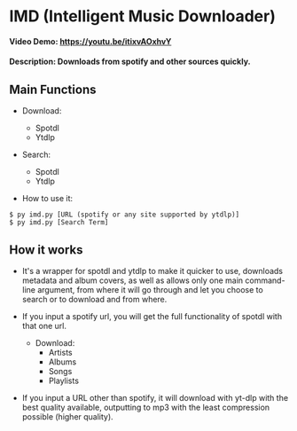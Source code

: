 # IMD (Intelligent Music Downloader)
#### Video Demo:  https://youtu.be/itixvAOxhvY
#### Description: Downloads from spotify and other sources quickly.

## Main Functions
- Download:
  - Spotdl
  - Ytdlp

- Search:
  - Spotdl
  - Ytdlp


- How to use it:
```
$ py imd.py [URL (spotify or any site supported by ytdlp)]
$ py imd.py [Search Term]
```
## How it works
- It's a wrapper for spotdl and ytdlp to make it quicker to use, downloads metadata and album covers, as well as allows only one main command-line argument, from where it will go through and let you choose to search or to download and from where.

- If you input a spotify url, you will get the full functionality of spotdl with that one url.
  - Download:
    - Artists
    - Albums
    - Songs
    - Playlists

- If you input a URL other than spotify, it will download with yt-dlp with the best quality available, outputting to mp3 with the least compression possible (higher quality).
